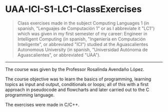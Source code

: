 # UAA-ICI-S1-LC1-ClassExercises

> Class exercises made in the subject Computing Languages 1 (in spanish, "Lenguajes de Computación 1" or as I abbreviate it "LC1") which was given in my first semester of my career: Engineer in Intelligent Computing (in spanish, "Ingeniería en Computación Inteligente", or abbreviated "ICI") studied at the Aguascalientes Autonomous University (in spanish, "Universidad Autónoma de Aguascalientes", or abbreviated "UAA").

---

The course was given by the Professor Rosalinda Avendaño López.

The course objective was to learn the basics of programming, learning topics as input and output, conditionals or loops; all of this with a first approach in pseudocode and flowcharts and later carried out to the C programming language.

The exercises were made in C/C++.
